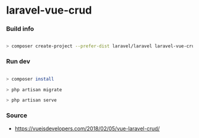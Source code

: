 # laravel-vue-crud


### Build info

```bash

> composer create-project --prefer-dist laravel/laravel laravel-vue-crud "5.8.*"


```


### Run dev

```bash

> composer install

> php artisan migrate

> php artisan serve

```


### Source 

- https://vuejsdevelopers.com/2018/02/05/vue-laravel-crud/
